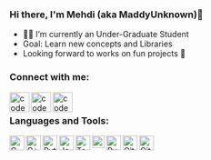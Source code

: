 ### Hi there, I'm Mehdi (aka MaddyUnknown)👋

<!--
**MaddyUnknown/MaddyUnknown** is a ✨ _special_ ✨ repository because its `README.md` (this file) appears on your GitHub profile.
-->

- 👨‍🎓 I’m currently an Under-Graduate Student
- Goal: Learn new concepts and Libraries
- Looking forward to works on fun projects 🤣

### Connect with me:

[<img align="left" alt="codeSTACKr | LinkedIn" width="35px" src="https://img.icons8.com/bubbles/100/000000/linkedin.png" />][linkedin]
[<img align="left" alt="codeSTACKr | Instagram" width="35px" src="https://img.icons8.com/bubbles/100/000000/instagram-new.png" />][instagram]
[<img align="left" alt="codeSTACKr | Gmail" width="35px" src="https://img.icons8.com/bubbles/100/000000/gmail.png" />][gmail]

<br />

### Languages and Tools:

<a title="C" href="#"><img align="left" alt="C" width="26px" src="https://img.icons8.com/color/48/000000/c-programming.png" /></a>
<a title="C++" href="#"><img align="left" alt="C++" width="26px" src="https://img.icons8.com/color/48/000000/c-plus-plus-logo.png" /></a>
<a title="Python" href="#"><img align="left" alt="Python" width="26px" src="https://img.icons8.com/color/48/000000/python.png" /></a>
<a title="Java" href="#"><img align="left" alt="Java" width="26px" src="https://img.icons8.com/nolan/48/java-coffee-cup-logo.png" /></a>
<a title="Tensorflow 2.0" href="#"><img align="left" alt="Tensorflow 2.0" width="26px" src="https://img.icons8.com/color/48/000000/tensorflow.png" /></a>
<a title="PyTorch" href="#"><img align="left" alt="PyTorch" width="22px" src="https://upload.wikimedia.org/wikipedia/commons/1/10/PyTorch_logo_icon.svg" /></a>
<a title="PyQT" href="#"><img align="left" alt="PyQT" width="26px" src="https://img.icons8.com/ios-filled/50/26e07f/qt.png" /></a>
<a title="Git" href="#"><img align="left" alt="Git" width="26px" src="https://img.icons8.com/color/48/000000/git.png" /></a>
<a title="GitHub" href="#"><img aligh="left" width="26px" alt="GitHub" src="https://img.icons8.com/cute-clipart/64/000000/github.png"/></a>


[linkedin]: https://www.linkedin.com/in/mehdi-hossain-1514181b4/
[instagram]: https://www.instagram.com/hossain_mehdi/
[gmail]: mailto:hossainmehdi03@gmail.com
